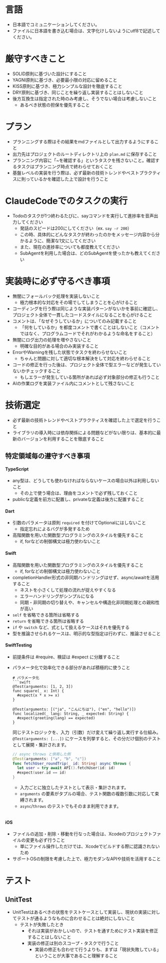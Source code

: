 # 言語
- 日本語でコミュニケーションしてください。
- ファイルに日本語を書き込む場合は、文字化けしないようにutf8で記述してください。

# 厳守すべきこと
- SOLID原則に基づいた設計にすること
- YAGNI原則に基づき、必要最小限の対応に留めること
- KISS原則に基づき、極力シンプルな設計を徹底すること
- DRY原則に基づき、同じことを繰り返し実装することはしないこと
- 後方互換生は指定された時のみ考慮し、そうでない場合は考慮しないこと
  - あるべき状態の担保を優先すること

# プラン
- プランニングする際はその結果をmdファイルとして出力するようにすること
- 出力先はプロジェクトのルートディレクトリ上の `plan.md` に保存すること
- プランニング内容に「~を確認する」というタスクを残さないこと。確認するタスクはプランニング時点で終わらせておくこと
- 基盤レベルの実装を行う際は、必ず最新の技術トレンドやベストプラクティスに則っているかを確認した上で設計を行うこと

# ClaudeCodeでのタスクの実行
- Todoのタスクが1つ終わるたびに、sayコマンドを実行して進捗率を音声出力してください
  - 発話のスピードは200にしてください（ex. `say -r 200`）
  - この時、具体的にどんなタスクが終わったのかをメッセージ内容から分かるように、簡潔な1文にしてください 
  - また、現在の進捗率についても都度教えてください
  - SubAgentを利用した場合は、どのSubAgentを使ったかも教えてください

# 実装時に**必ず**守るべき事項
- 無闇にフォールバック処理を実装しないこと
  - 極力根本的な対応をその場でしてしまうことを心がけること
- コーディングを行う際は同じような実装パターンがないかを事前に確認し、プロジェクト全体で一貫したコードスタイルになることを心がけること
- コメントは、「なぜそうしているか」についてのみ記載すること
  - 「何をしているか」を都度コメントで書くことはしないこと（コメントではなく、プログラムコードでそれがわかるような命名をすること）
- 無闇にログ出力の処理を増やさないこと
  - 明確な目的がある場合のみ実装すること
- ErrorやWarningを残した状態でタスクを終わらせないこと
  - ちゃんと問題に対して適切な根本解決をして対応を終わらせること
- コードの修正を行った後は、プロジェクト全体で型エラーなどが発生していないかチェックすること
  - もしエラーが発生している箇所があれば必ず対象部分の修正も行うこと
- AIの作業ログを実装ファイル内にコメントとして残さないこと

# 技術選定
- 必ず最新の技術トレンドやベストプラクティスを確認した上で選定を行うこと
- ライブラリの導入時には依存関係による問題などがない限りは、基本的に最新のバージョンを利用することを徹底すること

## 特定領域毎の遵守すべき事項

#### TypeScript
- any型は、どうしても使わなければならないケースの場合以外は利用しないこと
  - その上で使う場合は、理由をコメントで必ず残しておくこと
- publicな定義を前方に配置し、privateな定義は後方に配置すること

#### Dart
- 引数のパラメータは原則 `required` を付けてOptionalにはしないこと
  - 指定忘れによるバグが多発するため
- 高階関数を用いた関数型プログラミングのスタイルを優先すること
  - if, forなどの制御構文は極力使わないこと

#### Swift
- 高階関数を用いた関数型プログラミングのスタイルを優先すること
  - if, forなどの制御構文は極力使わないこと
- completionHandler形式の非同期ハンドリングはせず、async/awaitを活用すること
  - ネストを小さくして処理の流れが捉えやすくなる
  - エラーハンドリングがシンプルになる
  - 同期・非同期の切り替えや、キャンセルや構造化非同期処理との親和性が高い
- `self` を省略できる箇所は省略する
- `return` を省略できる箇所は省略する
- `if` や `switch` など、式として扱えるケースはそれを優先する
- 型を推論させられるケースは、明示的な型指定は行わずに、推論させること

#### SwiftTesting

- 前提条件は #require、検証は #expect に分離すること
- パラメータ化で効率化できる部分があれば積極的に使うこと
  ```
  # パラメータ化
  ```swift
  @Test(arguments: [1, 2, 3])
  func square(_ x: Int) {
    #expect(x * x >= x)
  }

  @Test(arguments: [("ja", "こんにちは"), ("en", "hello")])
  func localized(_ lang: String, _ expected: String) {
    #expect(greeting(lang) == expected)
  }
  ```

  同じテストロジックを、入力（引数）だけ変えて繰り返し実行する仕組み。`@Test(arguments: [...])` にケースを列挙すると、その分だけ個別のテストとして展開・集計されます。

  ```swift
  // async throws と併用した例
  @Test(arguments: ["a", "b", "c"])
  func fetchUser_roundTrip(_ id: String) async throws {
    let user = try await API().fetchUser(id: id)
    #expect(user.id == id)
  }
  ```

  - 入力ごとに独立したテストとして表示・集計されます。
  - `arguments` の要素がタプルの場合、テスト関数の複数引数に対応して束縛されます。
  - `async`/`throws` のテストでもそのまま利用できます。
  ```

#### iOS
- ファイルの追加・削除・移動を行なった場合は、Xcodeのプロジェクトファイルの変更も必ず行うこと
  - 単にファイル操作しただけでは、Xcodeでビルドする際に認識されないため
- サポートOSの制限を考慮した上で、極力モダンなAPIや技術を活用すること

# テスト

## UnitTest
- UnitTestはあるべきの状態をテストケースとして実装し、現状の実装に対してテストが通るようなものに合わせることは絶対にしないこと
  - テストが失敗したとき
    - それは実装がおかしいので、テストを通すためにテスト実装を修正することはしないこと
    - 実装の修正は別のスコープ・タスクで行うこと
      - 実装の修正も合わせて行うよりも、まずは「現状失敗している」ということが大事であること理解すること